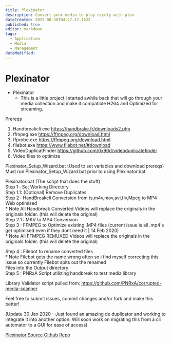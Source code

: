 ```yaml
---
title: Plexinator
description: Convert your media to play nicely with plex
dateCreated: 2022-08-30T04:27:17.152Z
published: true
editor: markdown
tags:
  - Application
  - Media
  - Management
dateModified: 
---
```

# Plexinator

- Plexinator
	- This is a little project i started awhile back that will go through your media collection and make it compatible H264 and Optimized for streaming.

Prereqs  

1. Handbreakcli.exe https://handbrake.fr/downloads2.php  
2. ffmpeg.exe https://ffmpeg.org/download.html 
3. ffprobe.exe https://ffmpeg.org/download.html  
4. filebot.exe https://www.filebot.net/#download  
5. VideoDuplicatFinder https://github.com/0x90d/videoduplicatefinder  
6. Video files to optimize  

Plexinator_Setup_Wizard.bat (Used to set variables and download prereqs)  
Must run Plexinator_Setup_Wizard.bat prior to using Plexinator.bat  

Plexinator.bat (The script that does the stuff)  
Step 1 : Set Working Directory  
Step 1.1: (Optional) Remove Duplicates  
Step 2 : HandBreakcli Conversion from ts,m4v,mov,avi,flv,Mpeg to MP4 Web optimised  
        * Note All Handbreak Converted Videos will replace the originals in the originals folder. (this will delete the original)  
Step 2.1 : MKV to MP4 Conversion  
Step 3 : FFMPEG to Optimize existing .MP4 files (current issue is all .mp4's get optimised even if they dont need it | 14 Feb 2020)  
        * Note All FFMPEG REMUXED Videos will replace the originals in the originals folder. (this will delete the original)    

Step 4 : Filebot to rename converted files  
      * Note Filebot gets the name wrong often so i find myself correcting this issue so currently Filebot spits out the renamed  
           Files into the Output directory  
Step 5 : PNRxA Script utilizing handbreak to test media library  

  

Library Validator script pulled from: https://github.com/PNRxA/corrupted-media-scanner  

  
  

Feel free to submit issues, commit changes and/or fork and make this better!  

  

  (Update 30 Jan 2020 - Just found an amazing de duplicator and working to integrate it into another option. Will soon work on migrating this from a cli automator to a GUI for ease of access)

  

[Plexinator Source Github Repo](https://github.com/CommsTech/Plexinator)
